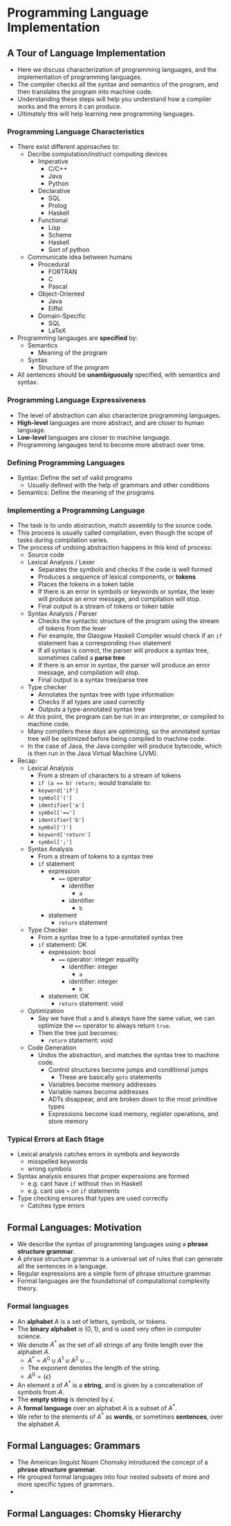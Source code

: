# Programming Language Implementation
## A Tour of Language Implementation
- Here we discuss characterization of programming languages, and the implementation of programming languages.
- The compiler checks all the syntax and semantics of the program, and then translates the program into machine code.
- Understanding these steps will help you understand how a compiler works and the errors it can produce.
- Ultimately this will help learning new programming languages.
### Programming Language Characteristics
- There exist different approaches to:
    - Decribe computation/instruct computing devices
        - Imperative
            - C/C++
            - Java
            - Python
        - Declarative
            - SQL
            - Prolog
            - Haskell
        - Functional
            - Lisp
            - Scheme
            - Haskell
            - Sort of python
    - Communicate idea between humans
        - Procedural
            - FORTRAN
            - C
            - Pascal
        - Object-Oriented
            - Java
            - Eiffel
        - Domain-Specific
            - SQL
            - LaTeX
- Programming langauges are **specified** by:
    - Semantics
        - Meaning of the program
    - Syntax
        - Structure of the program
- All sentences should be **unambiguously** specified, with semantics and syntax.
### Programming Language Expressiveness
- The level of abstraction can also characterize programming languages.
- **High-level** languages are more abstract, and are closer to human language.
- **Low-level** languages are closer to machine language.
- Programming langauges tend to become more abstract over time.
### Defining Programming Languages
- Syntax: Define the set of valid programs
    - Usually defined with the help of grammars and other conditions
- Semantics: Define the meaning of the programs
### Implementing a Programming Language
- The task is to undo abstraction, match assembly to the source code.
- This process is usually called compilation, even though the scope of tasks during compilation varies.
- The process of undoing abstraction happens in this kind of process:
    - Source code
    - Lexical Analysis / Lexer
        - Separates the symbols and checks if the code is well formed
        - Produces a sequence of lexical components, or **tokens**
        - Places the tokens in a token table
        - If there is an error in symbols or keywords or syntax, the lexer will produce an error message, and compilation will stop.
        - Final output is a stream of tokens or token table
    - Syntax Analysis / Parser
        - Checks the syntactic structure of the program using the stream of tokens from the lexer
        - For example, the Glasgow Haskell Compiler would check if an `if` statement has a corresponding `then` statement
        - If all syntax is correct, the parser will produce a syntax tree, sometimes called a **parse tree**
        - If there is an error in syntax, the parser will produce an error message, and compilation will stop.
        - Final output is a syntax tree/parse tree
    - Type checker
        - Annotates the syntax tree with type information
        - Checks if all types are used correctly
        - Outputs a type-annotated syntax tree
    - At this point, the program can be run in an interpreter, or compiled to machine code.
    - Many compilers these days are optimizing, so the annotated syntax tree will be optimized before being compiled to machine code.
    - In the case of Java, the Java compiler will produce bytecode, which is then run in the Java Virtual Machine (JVM).
- Recap:
    - Lexical Analysis
        - From a stream of characters to a stream of tokens
        - `if (a == b) return;` would translate to:
        - `keyword['if']`
        - `symbol['(']`
        - `identifier['a']`
        - `symbol['==']`
        - `identifier['b']`
        - `symbol[')']`
        - `keyword['return']`
        - `symbol[';']`
    - Syntax Analysis
        - From a stream of tokens to a syntax tree
        - `if` statement
            - expression
                - `==` operator
                    - identifier
                        - `a`
                    - identifier
                        - `b`
            - statement
                - `return` statement
    - Type Checker
        - From a syntax tree to a type-annotated syntax tree
        - `if` statement: OK
            - expression: bool
                - `==` operator: integer equality
                    - identifier: integer
                        - `a`
                    - identifier: integer
                        - `b`
            - statement: OK
                - `return` statement: void
    - Optimization
        - Say we have that `a` and `b` always have the same value, we can optimize the `==` operator to always return `true`.
        - Then the tree just becomes:
            - `return` statement: void
    - Code Generation
        - Undos the abstraction, and matches the syntax tree to machine code.
            - Control structures become jumps and conditional jumps
                - These are basically `goto` statements
            - Variables become memory addresses
            - Variable names become addresses
            - ADTs disappear, and are broken down to the most primitive types
            - Expressions become load memory, register operations, and store memory
### Typical Errors at Each Stage
- Lexical analysis catches errors in symbols and keywords
    - misspelled keywords
    - wrong symbols
- Syntax analysis ensures that proper experssions are formed
    - e.g. cant have `if` without `then` in Haskell
    - e.g. cant use `+` on `if` statements
- Type checking ensures that types are used correctly
    - Catches type errors
## Formal Languages: Motivation
- We describe the syntax of programming languages using a **phrase structure grammar**.
- A phrase structure grammar is a universal set of rules that can generate all the sentences in a language.
- Regular expressions are a simple form of phrase structure grammar.
- Formal languages are the foundational of computational complexity theory.
### Formal languages
- An **alphabet** $A$ is a set of letters, symbols, or tokens.
- The **binary alphabet** is $\{0, 1\}$, and is used very often in computer science.
- We denote $A^*$ as the set of all strings of any finite length over the alphabet $A$.
    - $A^* = A^0 \cup A^1 \cup A^2 \cup \dots$
    - The exponent denotes the length of the string.
    - $A^0 = \{\epsilon\}$
- An element $s$ of $A^*$ is a **string**, and is given by a concatenation of symbols from $A$.
- The **empty string** is denoted by $\epsilon$.
- A **formal language** over an alphabet $A$ is a subset of $A^*$.
- We refer to the elements of $A^*$ as **words**, or sometimes **sentences**, over the alphabet $A$.
## Formal Languages: Grammars
- The American linguist Noam Chomsky introduced the concept of a **phrase structure grammar**.
- He grouped formal languages into four nested subsets of more and more specific types of grammars.
- 
## Formal Languages: Chomsky Hierarchy
